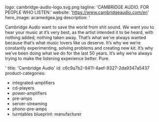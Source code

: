 logo: cambridge-audio-logo.svg.png
tagline: 'CAMBRIDGE AUDIO. FOR PEOPLE WHO LISTEN.'
website: 'https://www.cambridgeaudio.com/en'
hero_image: acamedgea.jpg
description: '<p>Cambridge Audio want to save the world from shit sound. We want you to hear your music at it’s very best, as the artist intended it to be heard, with nothing added, nothing taken away. That’s what we’ve always wanted because that’s what music lovers like us deserve. It’s why we we’re constantly experimenting, solving problems and creating new kit. It’s why we’ve been doing what we do for the last 50 years. It’s why we’re always trying to make the listening experience better. Pure.&nbsp;&nbsp;</p>'
title: 'Cambridge Audio'
id: c6c9a7b2-9411-4aef-9327-2da9347a5437
product-categories:
  - integrated-amplifiers
  - cd-players
  - power-amplifiers
  - pre-amps
  - server-streaming
  - phono-pre-amps
  - turntables
blueprint: manufacturer
